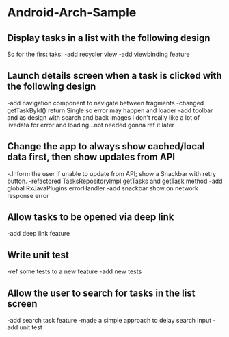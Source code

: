 # Android-Arch-Sample

## Display tasks in a list with the following design
So for the first taks:
 -add recycler view
 -add viewbinding feature

## Launch details screen when a task is clicked with the following design
 -add navigation component to navigate between fragments
 -changed getTaskById() return Single so error may happen and loader
 -add toolbar and as design with search and back images
 I don't really like a lot of livedata for error and loading...not needed gonna ref it later

## Change the app to always show cached/local data first, then show updates from API
-.Inform the user if unable to update from API; show a Snackbar with retry button.
 -refactored TasksRepositoryImpl getTasks and getTask method
 -add global RxJavaPlugins errorHandler
 -add snackbar show on network response error

## Allow tasks to be opened via deep link
 -add deep link feature

## Write unit test
 -ref some tests to a new feature
 -add new tests

## Allow the user to search for tasks in the list screen
 -add search task feature
 -made a simple approach to delay search input
 -add unit test

